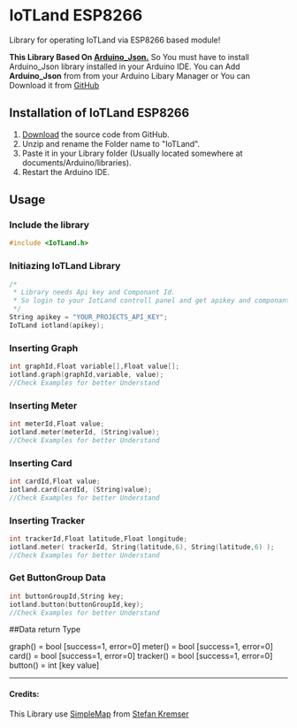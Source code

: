 # IoTLand ESP8266
Library for operating IoTLand via ESP8266 based module! 

**This Library Based On [Arduino_Json.](https://github.com/arduino-libraries/Arduino_JSON "Arduino_Json.")**
So You must have to install Arduino_Json library installed in your Arduino IDE.
You can Add **Arduino_Json** from from your Arduino Libary Manager or You can Download it from [GitHub](https://github.com/arduino-libraries/Arduino_JSON "GitHub")


## Installation of IoTLand ESP8266

1) [Download](https://github.com/aididalam/IoTLand_Esp8266/archive/master.zip) the source code from GitHub.  
2) Unzip and rename the Folder name to "IoTLand".  
3) Paste it in your Library folder (Usually located somewhere at documents/Arduino/libraries).  
4) Restart the Arduino IDE.  


## Usage

### Include the library
```c++
#include <IoTLand.h>  
```

### Initiazing IoTLand Library
```c++
/*
 * Library needs Api key and Componant Id.
 * So login to your IotLand controll panel and get apikey and componant id.
 */
String apikey = "YOUR_PROJECTS_API_KEY";
IoTLand iotland(apikey);
```

### Inserting Graph
```c++
int graphId,Float variable[],Float value[];
iotland.graph(graphId,variable, value);
//Check Examples for better Understand
```

### Inserting Meter
```c++
int meterId,Float value;
iotland.meter(meterId, (String)value);
//Check Examples for better Understand
```

### Inserting Card
```c++
int cardId,Float value;
iotland.card(cardId, (String)value);
//Check Examples for better Understand
```

### Inserting Tracker
```c++
int trackerId,Float latitude,Float longitude;
iotland.meter( trackerId, String(latitude,6), String(latitude,6) );
//Check Examples for better Understand
```

### Get ButtonGroup Data
```c++
int buttonGroupId,String key;
iotland.button(buttonGroupId,key);
//Check Examples for better Understand
```

##Data return Type

graph() = bool [success=1, error=0]
meter() = bool [success=1, error=0]
card() = bool [success=1, error=0]
tracker() = bool [success=1, error=0]
button() = int [key value]

------------

#### Credits:
This Library use [SimpleMap](https://github.com/spacehuhn/SimpleMap "SimpleMap") from [Stefan Kremser](https://github.com/spacehuhn "Stefan Kremser")

